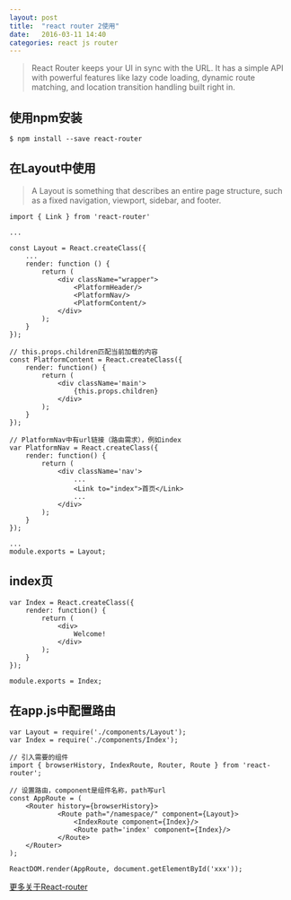 ```yaml
---
layout: post
title:  "react router 2使用"
date:   2016-03-11 14:40
categories: react js router
---
```


> React Router keeps your UI in sync with the URL. It has a simple API with powerful features like lazy code loading, dynamic route matching, and location transition handling built right in. 

## 使用npm安装<!--more-->

    $ npm install --save react-router

## 在Layout中使用

> A Layout is something that describes an entire page structure, such as a fixed navigation, viewport, sidebar, and footer.

    import { Link } from 'react-router'

    ...

    const Layout = React.createClass({
        ...
        render: function () {
            return (
                <div className="wrapper">
                    <PlatformHeader/>
                    <PlatformNav/>
                    <PlatformContent/>
                </div>
            );
        }
    });

    // this.props.children匹配当前加载的内容
    const PlatformContent = React.createClass({
        render: function() {
            return (
                <div className='main'>
                    {this.props.children}
                </div>
            );
        }
    });

    // PlatformNav中有url链接（路由需求），例如index
    var PlatformNav = React.createClass({
        render: function() {
            return (
                <div className='nav'>
                    ...
                    <Link to="index">首页</Link>
                    ...
                </div>
            );
        }
    });

    ...
    module.exports = Layout;



## index页

    var Index = React.createClass({
        render: function() {
            return (
                <div>
                    Welcome!
                </div>
            );
        }
    });

    module.exports = Index;

## 在app.js中配置路由

    var Layout = require('./components/Layout');
    var Index = require('./components/Index');

    // 引入需要的组件
    import { browserHistory, IndexRoute, Router, Route } from 'react-router';

    // 设置路由，component是组件名称，path写url
    const AppRoute = (
        <Router history={browserHistory}>
                <Route path="/namespace/" component={Layout}>
                    <IndexRoute component={Index}/> 
                    <Route path='index' component={Index}/>
                </Route>
        </Router>
    );

    ReactDOM.render(AppRoute, document.getElementById('xxx'));

[更多关于React-router](https://github.com/reactjs/react-router)